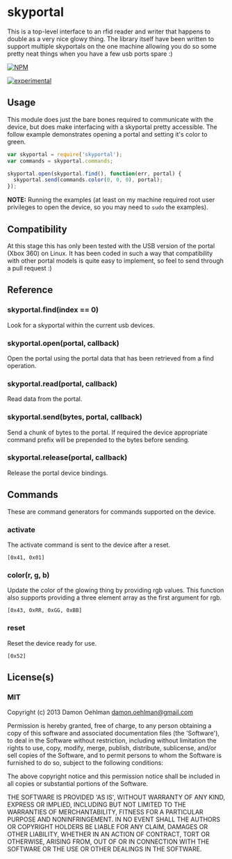 # skyportal

This is a top-level interface to an rfid reader and writer that happens
to double as a very nice glowy thing.  The library itself have been written
to support multiple skyportals on the one machine allowing you do so
some pretty neat things when you have a few usb ports spare :)


[![NPM](https://nodei.co/npm/skyportal.png)](https://nodei.co/npm/skyportal/)

[![experimental](http://hughsk.github.io/stability-badges/dist/experimental.svg)](http://github.com/hughsk/stability-badges)

## Usage

This module does just the bare bones required to communicate with the
device, but does make interfacing with a skyportal pretty accessible.  The
follow example demonstrates opening a portal and setting it's color to
green.

```js
var skyportal = require('skyportal');
var commands = skyportal.commands;

skyportal.open(skyportal.find(), function(err, portal) {
  skyportal.send(commands.color(0, 0, 0), portal);
});
```

__NOTE:__ Running the examples (at least on my machine required root user
privileges to open the device, so you may need to `sudo` the examples).

## Compatibility

At this stage this has only been tested with the USB version of the portal
(Xbox 360) on Linux.  It has been coded in such a way that compatibility
with other portal models is quite easy to implement, so feel to send 
through a pull request :)

## Reference

### skyportal.find(index == 0)

Look for a skyportal within the current usb devices.

### skyportal.open(portal, callback)

Open the portal using the portal data that has been retrieved
from a find operation.

### skyportal.read(portal, callback)

Read data from the portal.

### skyportal.send(bytes, portal, callback)

Send a chunk of bytes to the portal. If required the device appropriate
command prefix will be prepended to the bytes before sending.

### skyportal.release(portal, callback)

Release the portal device bindings.

## Commands

These are command generators for commands supported on the device.

### activate

The activate command is sent to the device after a reset.

```
[0x41, 0x01]
```

### color(r, g, b)

Update the color of the glowing thing by providing rgb values.  This
function also supports providing a three element array as the first 
argument for rgb.

```
[0x43, 0xRR, 0xGG, 0xBB]
```

### reset

Reset the device ready for use.

```
[0x52]
```

## License(s)

### MIT

Copyright (c) 2013 Damon Oehlman <damon.oehlman@gmail.com>

Permission is hereby granted, free of charge, to any person obtaining
a copy of this software and associated documentation files (the
'Software'), to deal in the Software without restriction, including
without limitation the rights to use, copy, modify, merge, publish,
distribute, sublicense, and/or sell copies of the Software, and to
permit persons to whom the Software is furnished to do so, subject to
the following conditions:

The above copyright notice and this permission notice shall be
included in all copies or substantial portions of the Software.

THE SOFTWARE IS PROVIDED 'AS IS', WITHOUT WARRANTY OF ANY KIND,
EXPRESS OR IMPLIED, INCLUDING BUT NOT LIMITED TO THE WARRANTIES OF
MERCHANTABILITY, FITNESS FOR A PARTICULAR PURPOSE AND NONINFRINGEMENT.
IN NO EVENT SHALL THE AUTHORS OR COPYRIGHT HOLDERS BE LIABLE FOR ANY
CLAIM, DAMAGES OR OTHER LIABILITY, WHETHER IN AN ACTION OF CONTRACT,
TORT OR OTHERWISE, ARISING FROM, OUT OF OR IN CONNECTION WITH THE
SOFTWARE OR THE USE OR OTHER DEALINGS IN THE SOFTWARE.
